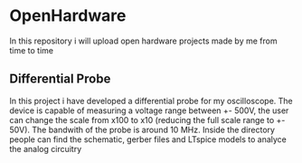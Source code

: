 # OpenHardware
In this repository i will upload open hardware projects made by me from time to time

## Differential Probe
In this project i have developed a differential probe for my oscilloscope. The device is capable of measuring a voltage range between +- 500V, the user can change the scale from x100 to x10 (reducing the full scale range to +- 50V). The bandwith of the probe is around 10 MHz. Inside the directory people can find the schematic, gerber files and LTspice models to analyce the analog circuitry
